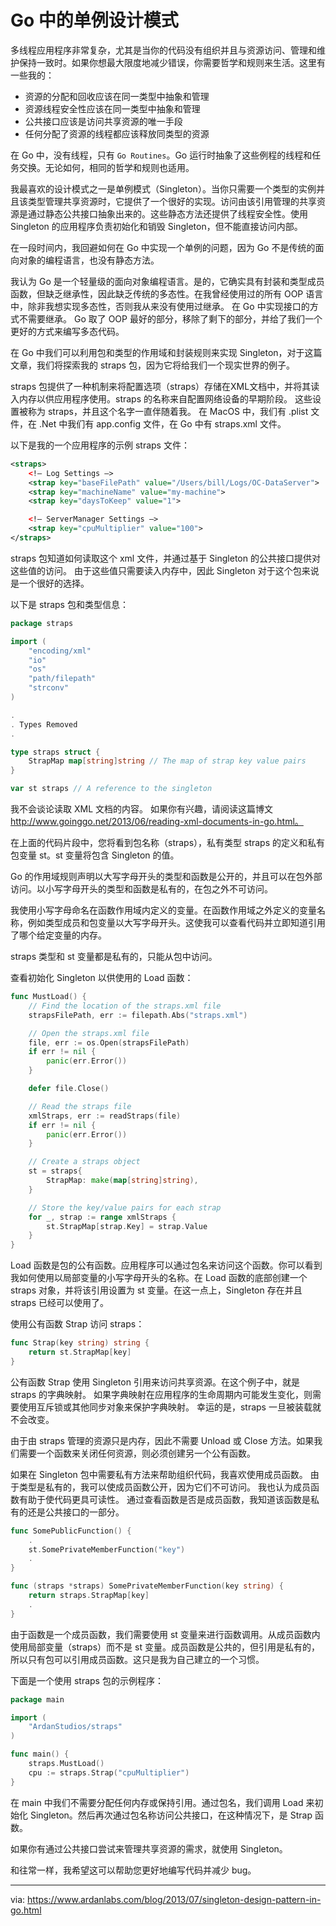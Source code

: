 # Go 中的单例设计模式

多线程应用程序非常复杂，尤其是当你的代码没有组织并且与资源访问、管理和维护保持一致时。如果你想最大限度地减少错误，你需要哲学和规则来生活。这里有一些我的：

- 资源的分配和回收应该在同一类型中抽象和管理
- 资源线程安全性应该在同一类型中抽象和管理
- 公共接口应该是访问共享资源的唯一手段
- 任何分配了资源的线程都应该释放同类型的资源

在 Go 中，没有线程，只有 `Go Routines`。Go 运行时抽象了这些例程的线程和任务交换。无论如何，相同的哲学和规则也适用。

我最喜欢的设计模式之一是单例模式（Singleton）。当你只需要一个类型的实例并且该类型管理共享资源时，它提供了一个很好的实现。访问由该引用管理的共享资源是通过静态公共接口抽象出来的。这些静态方法还提供了线程安全性。使用 Singleton 的应用程序负责初始化和销毁 Singleton，但不能直接访问内部。

在一段时间内，我回避如何在 Go 中实现一个单例的问题，因为 Go 不是传统的面向对象的编程语言，也没有静态方法。

我认为 Go 是一个轻量级的面向对象编程语言。是的，它确实具有封装和类型成员函数，但缺乏继承性，因此缺乏传统的多态性。在我曾经使用过的所有 OOP 语言中，除非我想实现多态性，否则我从来没有使用过继承。 在 Go 中实现接口的方式不需要继承。 Go 取了 OOP 最好的部分，移除了剩下的部分，并给了我们一个更好的方式来编写多态代码。

在 Go 中我们可以利用包和类型的作用域和封装规则来实现 Singleton，对于这篇文章，我们将探索我的 straps 包，因为它将给我们一个现实世界的例子。

straps 包提供了一种机制来将配置选项（straps）存储在XML文档中，并将其读入内存以供应用程序使用。straps 的名称来自配置网络设备的早期阶段。 这些设置被称为 straps，并且这个名字一直伴随着我。 在 MacOS 中，我们有 .plist 文件，在 .Net 中我们有 app.config 文件，在 Go 中有 straps.xml 文件。

以下是我的一个应用程序的示例 straps 文件：

```xml
<straps>
    <!– Log Settings –>
    <strap key="baseFilePath" value="/Users/bill/Logs/OC-DataServer">
    <strap key="machineName" value="my-machine">
    <strap key="daysToKeep" value="1">

    <!– ServerManager Settings –>
    <strap key="cpuMultiplier" value="100">
</straps>
```

straps 包知道如何读取这个 xml 文件，并通过基于 Singleton 的公共接口提供对这些值的访问。 由于这些值只需要读入内存中，因此 Singleton 对于这个包来说是一个很好的选择。

以下是 straps 包和类型信息：

```go
package straps

import (
    "encoding/xml"
    "io"
    "os"
    "path/filepath"
    "strconv"
)

.
. Types Removed
.

type straps struct {
    StrapMap map[string]string // The map of strap key value pairs
}

var st straps // A reference to the singleton
```

我不会谈论读取 XML 文档的内容。 如果你有兴趣，请阅读这篇博文 http://www.goinggo.net/2013/06/reading-xml-documents-in-go.html。

在上面的代码片段中，您将看到包名称（straps），私有类型 straps 的定义和私有包变量 st。st 变量将包含 Singleton 的值。

Go 的作用域规则声明以大写字母开头的类型和函数是公开的，并且可以在包外部访问。以小写字母开头的类型和函数是私有的，在包之外不可访问。

我使用小写字母命名在函数作用域内定义的变量。在函数作用域之外定义的变量名称，例如类型成员和包变量以大写字母开头。这使我可以查看代码并立即知道引用了哪个给定变量的内存。

straps 类型和 st 变量都是私有的，只能从包中访问。

查看初始化 Singleton 以供使用的 Load 函数：

```go
func MustLoad() {
    // Find the location of the straps.xml file
    strapsFilePath, err := filepath.Abs("straps.xml")

    // Open the straps.xml file
    file, err := os.Open(strapsFilePath)
    if err != nil {
        panic(err.Error())
    }

    defer file.Close()

    // Read the straps file
    xmlStraps, err := readStraps(file)
    if err != nil {
        panic(err.Error())
    }

    // Create a straps object
    st = straps{
        StrapMap: make(map[string]string),
    }

    // Store the key/value pairs for each strap
    for _, strap := range xmlStraps {
        st.StrapMap[strap.Key] = strap.Value
    }
}
```

Load 函数是包的公有函数。应用程序可以通过包名来访问这个函数。你可以看到我如何使用以局部变量的小写字母开头的名称。在 Load 函数的底部创建一个 straps 对象，并将该引用设置为 st 变量。在这一点上，Singleton 存在并且 straps 已经可以使用了。

使用公有函数 Strap 访问 straps：

```go
func Strap(key string) string {
    return st.StrapMap[key]
}
```

公有函数 Strap 使用 Singleton 引用来访问共享资源。在这个例子中，就是 straps 的字典映射。 如果字典映射在应用程序的生命周期内可能发生变化，则需要使用互斥锁或其他同步对象来保护字典映射。 幸运的是，straps 一旦被装载就不会改变。

由于由 straps 管理的资源只是内存，因此不需要 Unload 或 Close 方法。如果我们需要一个函数来关闭任何资源，则必须创建另一个公有函数。

如果在 Singleton 包中需要私有方法来帮助组织代码，我喜欢使用成员函数。 由于类型是私有的，我可以使成员函数公开，因为它们不可访问。 我也认为成员函数有助于使代码更具可读性。 通过查看函数是否是成员函数，我知道该函数是私有的还是公共接口的一部分。

```go
func SomePublicFunction() {
    .
    st.SomePrivateMemberFunction("key")
    .
}

func (straps *straps) SomePrivateMemberFunction(key string) {
    return straps.StrapMap[key]
    .
}
```

由于函数是一个成员函数，我们需要使用 st 变量来进行函数调用。从成员函数内使用局部变量（straps）而不是 st 变量。成员函数是公共的，但引用是私有的，所以只有包可以引用成员函数。这只是我为自己建立的一个习惯。

下面是一个使用 straps 包的示例程序：

```go
package main

import (
    "ArdanStudios/straps"
)

func main() {
    straps.MustLoad()
    cpu := straps.Strap("cpuMultiplier")
}
```

在 main 中我们不需要分配任何内存或保持引用。通过包名，我们调用 Load 来初始化 Singleton。然后再次通过包名称访问公共接口，在这种情况下，是 Strap 函数。

如果你有通过公共接口尝试来管理共享资源的需求，就使用 Singleton。

和往常一样，我希望这可以帮助您更好地编写代码并减少 bug。

---

via: https://www.ardanlabs.com/blog/2013/07/singleton-design-pattern-in-go.html